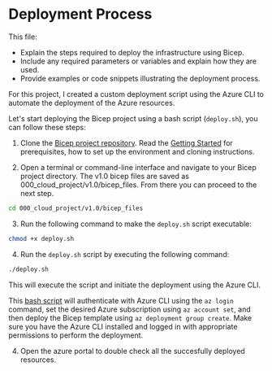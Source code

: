 # Deployment Process

This file:

- Explain the steps required to deploy the infrastructure using Bicep.
- Include any required parameters or variables and explain how they are used.
- Provide examples or code snippets illustrating the deployment process.

For this project, I created a custom deployment script using the Azure CLI to automate the deployment of the Azure resources.

Let's start deploying the Bicep project using a bash script (`deploy.sh`), you can follow these steps:

1. Clone the [Bicep project repository](https://github.com/techgrounds/techgrounds-anj-dtmr). Read the [Getting Started](https://github.com/techgrounds/techgrounds-anj-dtmr/blob/main/000_cloud_project/v1.0/Documentation/02_getting_started.md) for prerequisites, how to set up the environment and cloning instructions.
   
2. Open a terminal or command-line interface and navigate to your Bicep project directory. The v1.0 bicep files are saved as 000_cloud_project/v1.0/bicep_files. From there you can proceed to the next step.

```bash
cd 000_cloud_project/v1.0/bicep_files
```

3. Run the following command to make the `deploy.sh` script executable:

```bash
chmod +x deploy.sh
```

4. Run the `deploy.sh` script by executing the following command:

```bash
./deploy.sh
```

This will execute the script and initiate the deployment using the Azure CLI.

This [bash script](https://github.com/techgrounds/techgrounds-anj-dtmr/blob/main/000_cloud_project/v1.0/bicep_files/deploy.sh) will authenticate with Azure CLI using the `az login` command, set the desired Azure subscription using `az account set`, and then deploy the Bicep template using `az deployment group create`. Make sure you have the Azure CLI installed and logged in with appropriate permissions to perform the deployment.

4. Open the azure portal to double check all the succesfully deployed resources.
